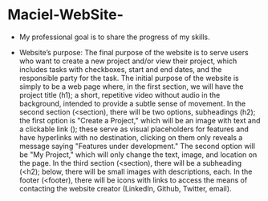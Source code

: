# Maciel-WebSite-
- My professional goal
    is to share the progress of my skills.
    
- Website’s purpose:
    The final purpose of the website is to serve users who want to create a new project and/or view their project, which includes tasks with checkboxes, start and end dates, and the responsible party for the task.
    The initial purpose of the website is simply to be a web page where, in the first section, we will have the project title (h1); a short, repetitive video without audio in the background, intended to provide a subtle sense of movement. In the second section (<section), there will be two options, subheadings (h2); the first option is "Create a Project," which will be an image with text and a clickable link (<a>); these serve as visual placeholders for features and have hyperlinks with no destination, clicking on them only reveals a message saying "Features under development." The second option will be "My Project," which will only change the text, image, and location on the page. In the third section (<section), there will be a subheading (<h2); below, there will be small images with descriptions, each. In the footer (<footer), there will be icons with links to access the means of contacting the website creator (LinkedIn, Github, Twitter, email).
    
